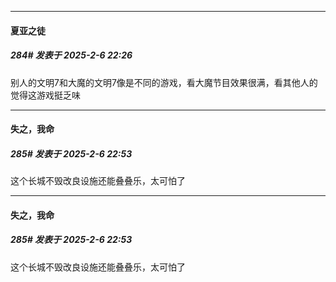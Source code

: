 ﻿
*****

####  夏亚之徒  
##### 284#       发表于 2025-2-6 22:26

别人的文明7和大魔的文明7像是不同的游戏，看大魔节目效果很满，看其他人的觉得这游戏挺乏味


*****

####  失之，我命  
##### 285#       发表于 2025-2-6 22:53

这个长城不毁改良设施还能叠叠乐，太可怕了


*****

####  失之，我命  
##### 285#       发表于 2025-2-6 22:53

这个长城不毁改良设施还能叠叠乐，太可怕了

